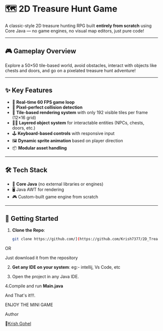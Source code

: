 # 🗺️ 2D Treasure Hunt Game

A classic-style 2D treasure hunting RPG built **entirely from scratch** using Core Java — no game engines, no visual map editors, just pure code!

---

## 🎮 Gameplay Overview

Explore a 50×50 tile-based world, avoid obstacles, interact with objects like chests and doors, and go on a pixelated treasure hunt adventure!

---

## ✨ Key Features

- 🔁 **Real-time 60 FPS game loop**
- 🎯 **Pixel-perfect collision detection**
- 🧱 **Tile-based rendering system** with only 192 visible tiles per frame (12×16 grid)
- 🧍‍♂️ **Layered object system** for interactable entities (NPCs, chests, doors, etc.)
- 🕹️ **Keyboard-based controls** with responsive input
- 🖼️ **Dynamic sprite animation** based on player direction
- 📦 **Modular asset handling**

---

## 🛠️ Tech Stack

- 🧠 **Core Java** (no external libraries or engines)
- 🖥️ Java AWT for rendering
- 🎮 Custom-built game engine from scratch

---

## 🚀 Getting Started

1. **Clone the Repo**:

   ```bash
   git clone https://github.com/](https://github.com/Krish7377/2D_Treasure_Hunt.git

OR

Just download it from the repository

2. **Get any IDE on your system**:
   eg:- intellij, Vs Code, etc

3. Open the project in any Java IDE.

4.Compile and run **Main.java** 

And That's it!!!.

ENJOY THE MINI GAME


Author

👤[Krish Gohel](https://github.com/Krish7377)
